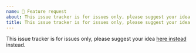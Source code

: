 ```yaml
---
name: 🚀 Feature request
about: This issue tracker is for issues only, please suggest your idea [here instead](https://github.com/scalameta/nvim-metals/discussions/new)
title: This issue tracker is for issues only, please suggest your idea [here instead](https://github.com/scalameta/nvim-metals/discussions/new)
---
```


This issue tracker is for issues only, please suggest your idea [here
instead](https://github.com/scalameta/nvim-metals/discussions/new) instead.
